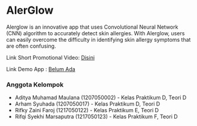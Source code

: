 # AlerGlow

<p>Alerglow is an innovative app that uses Convolutional Neural Network (CNN) algorithm to accurately detect skin allergies. With Alerglow, users can easily overcome the difficulty in identifying skin allergy symptoms that are often confusing.</p>

<p>Link Short Promotional Video: <a href="https://www.instagram.com/reel/C63kT-_RZOf/?igsh=M2VyZjlqdnpwY2cx" target="_blank">Disini</a></p>

<p>Link Demo App : <a href="#">Belum Ada</a></p>

### Anggota Kelompok
<ul>
<li>Aditya Muhamad Maulana (1207050002) - Kelas Praktikum D, Teori D</li>
<li>Arham Syuhada (1207050017) - Kelas Praktikum D, Teori D</li>
<li>Rifky Zaini Faroj (1217050122) - Kelas Praktikum E, Teori D</li>
<li>Rifqi Syekhi Marsaputra (1217050123) - Kelas Praktikum F, Teori D</li>
</ul>
